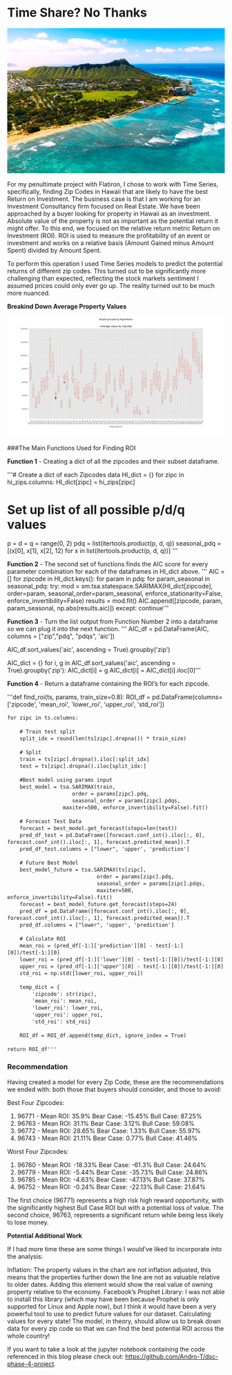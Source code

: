 # Time Share? No Thanks

<img src='https://github.com/Andro-T/dsc-phase-4-project/blob/main/images/Oahu.jpg'>

For my penultimate project with Flatiron, I chose to work with Time Series, specifically, finding Zip Codes in Hawaii that are likely to have the best Return on Investment. The business case is that I am working for an Investment Consultancy firm focused on Real Estate. We have been approached by a buyer looking for property in Hawaii as an investment. Absolute value of the property is not as important as the potential return it might offer. To this end, we focused on the relative return metric Return on Investment (ROI). ROI is used to measure the profitability of an event or investment and works on a relative basis (Amount Gained minus Amount Spent) divided by Amount Spent.

To perform this operation I used Time Series models to predict the potential returns of different zip codes. This turned out to be significantly more challenging than expected, reflecting the stock markets sentiment I assumed prices could only ever go up. The reality turned out to be much more nuanced. 

**Breakind Down Average Property Values**

<img src='https://github.com/Andro-T/dsc-phase-4-project/blob/main/images/boxplot.png'>

###The Main Functions Used  for Finding ROI

**Function 1** - Creating a dict of all the zipcodes and their subset dataframe.

'''# Create a dict of each Zipcodes data
HI_dict = {}
for zipc in hi_zips.columns:
    HI_dict[zipc] = hi_zips[zipc]
    
# Set up list of all possible p/d/q values
p = d = q = range(0, 2)
pdq = list(itertools.product(p, d, q))
seasonal_pdq = [(x[0], x[1], x[2], 12) for x in list(itertools.product(p, d, q))]
'''

**Function 2** - The second set of functions finds the AIC score for every parameter combination for each of the dataframes in HI_dict above. 
'''
AIC = []
for zipcode in HI_dict.keys():
    for param in pdq:
        for param_seasonal in seasonal_pdq:
            try:
                mod = sm.tsa.statespace.SARIMAX(HI_dict[zipcode], order=param, 
                                                seasonal_order=param_seasonal, enforce_stationarity=False, 
                                                enforce_invertibility=False)
                results = mod.fit()
                AIC.append([zipcode, param, param_seasonal, np.abs(results.aic)])
            except:
                continue'''

**Function 3** - Turn the list output from Function Number 2 into a dataframe so we can plug it into the next function. 
'''
AIC_df = pd.DataFrame(AIC, columns = ["zip","pdq", "pdqs", 'aic'])

AIC_df.sort_values('aic', ascending = True).groupby('zip')

AIC_dict = {}
for i, g in AIC_df.sort_values('aic', ascending = True).groupby('zip'):
    AIC_dict[i] = g
    AIC_dict[i] = AIC_dict[i].iloc[0]'''

**Function 4** - Return a dataframe containing the ROI’s for each zipcode. 

'''def find_roi(ts, params, train_size=0.8):
    ROI_df = pd.DataFrame(columns=['zipcode', 'mean_roi', 'lower_roi', 'upper_roi', 'std_roi'])
    
    for zipc in ts.columns:

        # Train test split
        split_idx = round(len(ts[zipc].dropna()) * train_size)
        
        # Split
        train = ts[zipc].dropna().iloc[:split_idx]
        test = ts[zipc].dropna().iloc[split_idx:]
        
        #Best model using params input
        best_model = tsa.SARIMAX(train,
                         order = params[zipc].pdq,
                         seasonal_order = params[zipc].pdqs, 
                      maxiter=500, enforce_invertibility=False).fit()
        
        # Forecast Test Data
        forecast = best_model.get_forecast(steps=len(test))
        pred_df_test = pd.DataFrame([forecast.conf_int().iloc[:, 0], forecast.conf_int().iloc[:, 1], forecast.predicted_mean]).T
        pred_df_test.columns = ["lower", 'upper', 'prediction']
        
        # Future Best Model
        best_model_future = tsa.SARIMAX(ts[zipc],
                                 order = params[zipc].pdq,
                                 seasonal_order = params[zipc].pdqs, 
                                 maxiter=500, enforce_invertibility=False).fit()
        forecast = best_model_future.get_forecast(steps=24)
        pred_df = pd.DataFrame([forecast.conf_int().iloc[:, 0], forecast.conf_int().iloc[:, 1], forecast.predicted_mean]).T
        pred_df.columns = ["lower", 'upper', 'prediction']
        
        # Calculate ROI
        mean_roi = (pred_df[-1:]['prediction'][0] - test[-1:][0])/test[-1:][0]
        lower_roi = (pred_df[-1:]['lower'][0] - test[-1:][0])/test[-1:][0]
        upper_roi = (pred_df[-1:]['upper'][0] - test[-1:][0])/test[-1:][0]
        std_roi = np.std([lower_roi, upper_roi])
        
        temp_dict = {
            'zipcode': str(zipc),
            'mean_roi': mean_roi,
            'lower_roi': lower_roi,
            'upper_roi': upper_roi,
            'std_roi': std_roi}
        
        ROI_df = ROI_df.append(temp_dict, ignore_index = True)
        
    return ROI_df'''


### Recommendation

Having created a model for every Zip Code, these are the recommendations we ended with: both those that buyers should consider, and those to avoid: 

Best Four Zipcodes:
1. 96771 - Mean ROI: 35.9%	Bear Case: -15.45%	Bull Case: 87.25%
2. 96763 - Mean ROI: 31.1%	Bear Case: 3.12%	Bull Case: 59.08%
3. 96772 - Mean ROI: 28.65%	Bear Case: 1.33%	Bull Case: 55.97%
4. 96743 - Mean ROI: 21.11%	Bear Case: 0.77%	Bull Case: 41.46%

Worst Four Zipcodes:
1. 96760 - Mean ROI: -18.33%	Bear Case: -61.3%	Bull Case: 24.64%
2. 96779 - Mean ROI: -5.44%	Bear Case: -35.73%	Bull Case: 24.86%
3. 96785 - Mean ROI: -4.63%	Bear Case: -47.13%	Bull Case: 37.87%
4. 96752 - Mean ROI: -0.24%	Bear Case: -22.13%	Bull Case: 21.64%


The first choice (96771) represents a high risk high reward opportunity, with the significantly highest Bull Case ROI but with a potential loss of value. The second choice, 96763, represents a significant return while being less likely to lose money. 

**Potential Additional Work**

If I had more time these are some things I would’ve liked to incorporate into the analysis:

Inflation: The property values in the chart are not inflation adjusted, this means that the properties further down the line are not as valuable relative to older dates. Adding this element would show the real value of owning property relative to the economy. 
Facebook’s Prophet Library: I was not able to install this library (which may have been because Prophet is only supported for Linux and Apple now), but I think it would have been a very powerful tool to use to predict future values for our dataset. 
Calculating values for every state! The model, in theory, should allow us to break down data for every zip code so that we can find the best potential ROI across the whole country!

If you want to take a look at the jupyter notebook containing the code referenced in this blog please check out: https://github.com/Andro-T/dsc-phase-4-project.
